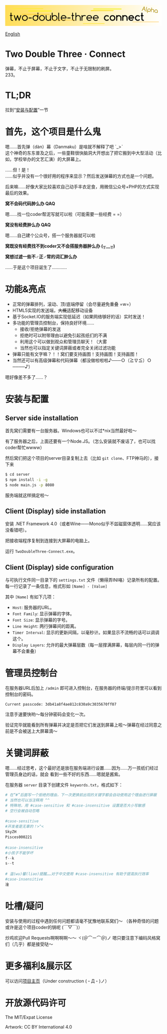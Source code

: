 ![banner](banner.png)

[English](README_en.md)

Two Double Three · Connect
==========================

弹幕，不止于屏幕，不止于文字，不止于无限制的刷屏。  
233。


TL;DR
=====

拉到“[安装与配置](#安装与配置)”一节

首先，这个项目是什么鬼
======================

嗯……首先弹（dàn）幕（Danmaku）是啥就不解释了吧 ˊ_>ˋ  
这个神奇的东东普及之后，一些童鞋很快脑洞大开想出了把它搬到中大型活动（比如，学校举办的文艺汇演）的大屏幕上。

……但！是！  
……似乎并没有一个很好用的程序来显示？然后发送弹幕的方式也是一个问题。

后来嘛……好像大家比较喜欢自己动手丰衣足食，用微信公众号+PHP的方式实现最后的效果。

**窝不会码代码肿么办 QAQ**

嗯……找一位coder帮泥写就可以啦（可能需要一些经费 = =）

**窝没有经费肿么办 QAQ**

嗯……自己建个公众号，搭一个服务器就可以啦

**窝既没有经费找不到coder又不会搭服务器肿么办 (╥﹏╥)**

**窝想过滤一些不♂正♂常的词汇肿么办**

……于是这个项目诞生了…………

功能&亮点
=========

* 正常的弹幕排列，滚动、顶/底端停留（会尽量避免重叠 =w=）
* HTML5实现的发送端，<strike>大概</strike>适配移动设备
* 基于Socket.IO的服务端实现低延迟（如果网络够好的话）实时发送！
* 多功能的管理员控制台，保持良好环境……
  * 接收/拒绝弹幕的发送
  * 拒绝时可以附带理由以避免引起孩纸们的不满
  * 利用这个可以做到观众和管理员聊天！（大雾
  * 当然也可以指定关键词屏蔽或者完全关闭过滤功能
* 弹幕只能有文字嘛？！！窝们要支持画图！支持画图！支持画图！
* 当然还可以有高级弹幕和代码弹幕（都没做啦啦啦♪───Ｏ（≧∇≦）Ｏ────♪）

嗯好像差不多了……？

安装与配置
==========

Server side installation
------------------------

首先窝们需要有一台服务器。Windows也可以不过*nix当然最好啦～

有了服务器之后，上面还要有一个Node.JS。（怎么安装就不废话了，也可以找coder帮忙wwww）

然后窝们把这个项目的server目录复制上去（比如 `git clone`、FTP神马的），接下来

```bash
$ cd server
$ npm install -i -g
$ node main.js -p 8080
```

服务端就这样搞定啦～

Client (Display) side installation
----------------------------------

安装 .NET Framework 4.0（或者Wine——Mono似乎不兹磁窗体透明……窝应该没看错吧）。

把接收端程序复制到连接到大屏幕的电脑上。

运行 `TwoDoubleThree-Connect.exe`。

Client (Display) side configuration
-----------------------------------

与可执行文件同一目录下的 `settings.txt` 文件（懒得弄INI咯）记录所有的配置。
每一行记录了一条信息，格式形如 `[Name] - [Value]`

其中 `[Name]` 有如下几项：

* `Host`: 服务器的URL。
* `Font Family`: 显示弹幕的字体。
* `Font Size`: 显示弹幕的字号。
* `Line Height`: 两行弹幕间的距离。
* `Timer Interval`: 显示的更新间隔，以毫秒计。如果显示不流畅的话可以调调这个。
* `Display Layers`: 允许的最大弹幕层数（每一层撑满屏幕，每层内同一行的弹幕不会重叠）

管理员控制台
============

在服务器URL后加上 `/admin` 即可进入控制台，在服务器的终端/提示符里可以看到控制台的密码。

```
Current passcode: 3db41a8f4ae812c830a9c3035670ff07
```

注意手速要快哟～每分钟密码会变化一次。

验证完毕就能看到所有弹幕并决定是否把它们发送到屏幕上啦～弹幕在经过同意之前是不会被送上大屏幕滴～

关键词屏蔽
==========

嗯……经过思考，这个最好还是放在服务端进行设置……因为……万一孩纸们经过管理员身边的话，就会
看到一些不好的东西……嗯就是酱紫。

在服务器 `server` 目录下创建文件 `keywords.txt`，格式如下：
```python
# 在“#”后面写一个拒绝的理由，下一次更换前出现的关键字都会自动使用这个理由进行屏蔽
# 当然也可以当注释用 ^^
# 特殊地，用 #case-sensitive 和 #case-insensitive 设置是否大小写敏感
# 空行会被自动忽略

#case-sensitive
#开发者是无辜的！>^<
SkyZH
Pisces000221

#case-insensitive
#小孩子不能学坏
f--k
s--t

# 温(wu)馨(liao)提醒……对于中文使用 #case-insensitive 有助于提高执行效率
#case-insensitive
淦
```

吐槽/疑问
=========

安装与使用的过程中遇到任何问题都请毫不犹豫地联系窝们～
（各种奇怪的问题或许是这个项目coder的锅呢 (￣▽￣)）

炒鸡欢迎Pull Requests啊啊啊啊～～ ヾ(＠⌒ー⌒＠)ノ 嗯只要注意下编码风格窝们（几乎）都是接受哒～

更多福利&展示区
===============

可以访问[项目主页](#)（Under construction (・Д・)ノ）

开放源代码许可
==============

The MIT/Expat License

Artwork: CC BY International 4.0

